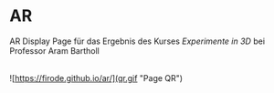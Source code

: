 # AR
AR Display Page für das Ergebnis des Kurses _Experimente in 3D_ bei Professor Aram Bartholl

\
![https://firode.github.io/ar/](qr.gif "Page QR")